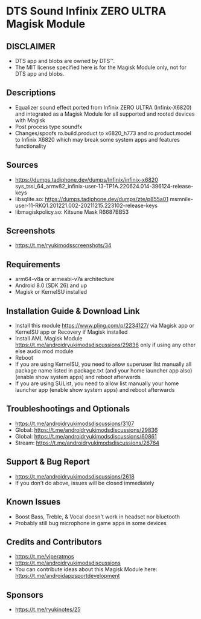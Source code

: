 # DTS Sound Infinix ZERO ULTRA Magisk Module

## DISCLAIMER
- DTS app and blobs are owned by DTS™.
- The MIT license specified here is for the Magisk Module only, not for DTS app and blobs.

## Descriptions
- Equalizer sound effect ported from Infinix ZERO ULTRA (Infinix-X6820) and integrated as a Magisk Module for all supported and rooted devices with Magisk
- Post process type soundfx
- Changes/spoofs ro.build.product to x6820_h773 and ro.product.model to Infinix X6820 which may break some system apps and features functionality

## Sources
- https://dumps.tadiphone.dev/dumps/Infinix/infinix-x6820 sys_tssi_64_armv82_infinix-user-13-TP1A.220624.014-396124-release-keys
- libsqlite.so: https://dumps.tadiphone.dev/dumps/zte/p855a01 msmnile-user-11-RKQ1.201221.002-20211215.223102-release-keys
- libmagiskpolicy.so: Kitsune Mask R6687BB53

## Screenshots
- https://t.me/ryukimodsscreenshots/34

## Requirements
- arm64-v8a or armeabi-v7a architecture
- Android 8.0 (SDK 26) and up
- Magisk or KernelSU installed

## Installation Guide & Download Link
- Install this module https://www.pling.com/p/2234127/ via Magisk app or KernelSU app or Recovery if Magisk installed
- Install AML Magisk Module https://t.me/androidryukimodsdiscussions/29836 only if using any other else audio mod module
- Reboot
- If you are using KernelSU, you need to allow superuser list manually all package name listed in package.txt (and your home launcher app also) (enable show system apps) and reboot afterwards
- If you are using SUList, you need to allow list manually your home launcher app (enable show system apps) and reboot afterwards

## Troubleshootings and Optionals
- https://t.me/androidryukimodsdiscussions/3107
- Global: https://t.me/androidryukimodsdiscussions/29836
- Global: https://t.me/androidryukimodsdiscussions/60861
- Stream: https://t.me/androidryukimodsdiscussions/26764

## Support & Bug Report
- https://t.me/androidryukimodsdiscussions/2618
- If you don't do above, issues will be closed immediately

## Known Issues
- Boost Bass, Treble, & Vocal doesn't work in headset nor bluetooth
- Probably still bug microphone in game apps in some devices

## Credits and Contributors
- https://t.me/viperatmos
- https://t.me/androidryukimodsdiscussions
- You can contribute ideas about this Magisk Module here: https://t.me/androidappsportdevelopment

## Sponsors
- https://t.me/ryukinotes/25


